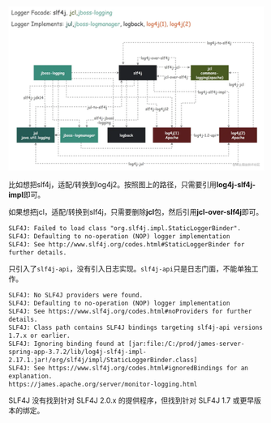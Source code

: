 ![image.png](https://raw.githubusercontent.com/ying010/pic-repo/master/img/2023/12/27/20231227102708.awebp)

比如想把slf4j，适配/转换到log4j2。按照图上的路径，只需要引用**log4j-slf4j-impl**即可。

如果想把jcl，适配/转换到slf4j，只需要删除**jcl**包，然后引用**jcl-over-slf4j**即可。



```
SLF4J: Failed to load class "org.slf4j.impl.StaticLoggerBinder".
SLF4J: Defaulting to no-operation (NOP) logger implementation
SLF4J: See http://www.slf4j.org/codes.html#StaticLoggerBinder for further details.
```

只引入了`slf4j-api`，没有引入日志实现。`slf4j-api`只是日志门面，不能单独工作。



```
SLF4J: No SLF4J providers were found.
SLF4J: Defaulting to no-operation (NOP) logger implementation
SLF4J: See https://www.slf4j.org/codes.html#noProviders for further details.
SLF4J: Class path contains SLF4J bindings targeting slf4j-api versions 1.7.x or earlier.
SLF4J: Ignoring binding found at [jar:file:/C:/prod/james-server-spring-app-3.7.2/lib/log4j-slf4j-impl-2.17.1.jar!/org/slf4j/impl/StaticLoggerBinder.class]
SLF4J: See https://www.slf4j.org/codes.html#ignoredBindings for an explanation.
https://james.apache.org/server/monitor-logging.html
```

SLF4J 没有找到针对 SLF4J 2.0.x 的提供程序，但找到针对 SLF4J 1.7 或更早版本的绑定。

